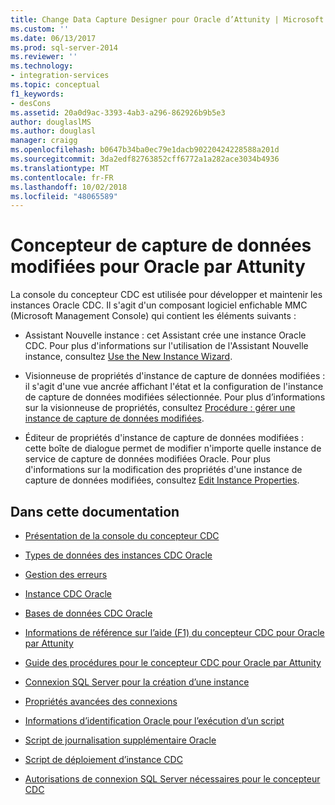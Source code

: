 ```yaml
---
title: Change Data Capture Designer pour Oracle d’Attunity | Microsoft Docs
ms.custom: ''
ms.date: 06/13/2017
ms.prod: sql-server-2014
ms.reviewer: ''
ms.technology:
- integration-services
ms.topic: conceptual
f1_keywords:
- desCons
ms.assetid: 20a0d9ac-3393-4ab3-a296-862926b9b5e3
author: douglaslMS
ms.author: douglasl
manager: craigg
ms.openlocfilehash: b0647b34ba0ec79e1dacb90220424228588a201d
ms.sourcegitcommit: 3da2edf82763852cff6772a1a282ace3034b4936
ms.translationtype: MT
ms.contentlocale: fr-FR
ms.lasthandoff: 10/02/2018
ms.locfileid: "48065589"
---
```

# <a name="change-data-capture-designer-for-oracle-by-attunity"></a>Concepteur de capture de données modifiées pour Oracle par Attunity
  La console du concepteur CDC est utilisée pour développer et maintenir les instances Oracle CDC. Il s'agit d'un composant logiciel enfichable MMC (Microsoft Management Console) qui contient les éléments suivants :  
  
-   Assistant Nouvelle instance : cet Assistant crée une instance Oracle CDC. Pour plus d'informations sur l'utilisation de l'Assistant Nouvelle instance, consultez [Use the New Instance Wizard](use-the-new-instance-wizard.md).  
  
-   Visionneuse de propriétés d'instance de capture de données modifiées : il s'agit d'une vue ancrée affichant l'état et la configuration de l'instance de capture de données modifiées sélectionnée. Pour plus d’informations sur la visionneuse de propriétés, consultez [Procédure : gérer une instance de capture de données modifiées](manage-a-cdc-instance.md).  
  
-   Éditeur de propriétés d'instance de capture de données modifiées : cette boîte de dialogue permet de modifier n'importe quelle instance de service de capture de données modifiées Oracle. Pour plus d'informations sur la modification des propriétés d'une instance de capture de données modifiées, consultez [Edit Instance Properties](edit-instance-properties.md).  
  
## <a name="in-this-documentation"></a>Dans cette documentation  
  
-   [Présentation de la console du concepteur CDC](the-cdc-designer-console-introduction.md)  
  
-   [Types de données des instances CDC Oracle](oracle-cdc-instance-data-types.md)  
  
-   [Gestion des erreurs](error-handling.md)  
  
-   [Instance CDC Oracle](the-oracle-cdc-instance.md)  
  
-   [Bases de données CDC Oracle](the-oracle-cdc-databases.md)  
  
-   [Informations de référence sur l’aide (F1) du concepteur CDC pour Oracle par Attunity](change-data-capture-designer-for-oracle-by-attunity-f1-help-reference.md)  
  
-   [Guide des procédures pour le concepteur CDC pour Oracle par Attunity](change-data-capture-designer-for-oracle-by-attunity-how-to-guide.md)  
  
-   [Connexion SQL Server pour la création d’une instance](sql-server-connection-for-instance-creation.md)  
  
-   [Propriétés avancées des connexions](advanced-connection-properties.md)  
  
-   [Informations d’identification Oracle pour l’exécution d’un script](oracle-credentials-for-running-script.md)  
  
-   [Script de journalisation supplémentaire Oracle](oracle-supplemental-logging-script.md)  
  
-   [Script de déploiement d’instance CDC](cdc-instance-deployment-script.md)  
  
-   [Autorisations de connexion SQL Server nécessaires pour le concepteur CDC](sql-server-connection-required-permissions-for-the-cdc-designer.md)  
  
  
